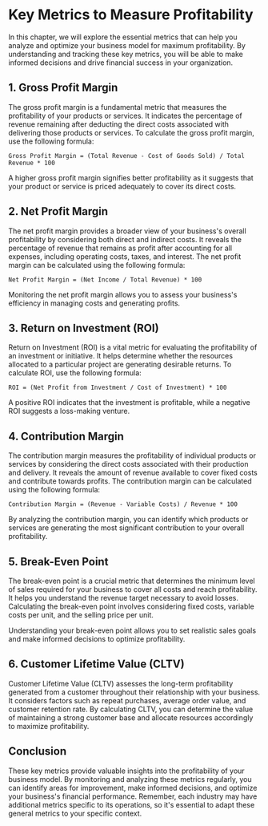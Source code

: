 Key Metrics to Measure Profitability
=============================================

In this chapter, we will explore the essential metrics that can help you analyze and optimize your business model for maximum profitability. By understanding and tracking these key metrics, you will be able to make informed decisions and drive financial success in your organization.

1\. Gross Profit Margin
----------------------

The gross profit margin is a fundamental metric that measures the profitability of your products or services. It indicates the percentage of revenue remaining after deducting the direct costs associated with delivering those products or services. To calculate the gross profit margin, use the following formula:

    Gross Profit Margin = (Total Revenue - Cost of Goods Sold) / Total Revenue * 100

A higher gross profit margin signifies better profitability as it suggests that your product or service is priced adequately to cover its direct costs.

2\. Net Profit Margin
--------------------

The net profit margin provides a broader view of your business's overall profitability by considering both direct and indirect costs. It reveals the percentage of revenue that remains as profit after accounting for all expenses, including operating costs, taxes, and interest. The net profit margin can be calculated using the following formula:

    Net Profit Margin = (Net Income / Total Revenue) * 100

Monitoring the net profit margin allows you to assess your business's efficiency in managing costs and generating profits.

3\. Return on Investment (ROI)
-----------------------------

Return on Investment (ROI) is a vital metric for evaluating the profitability of an investment or initiative. It helps determine whether the resources allocated to a particular project are generating desirable returns. To calculate ROI, use the following formula:

    ROI = (Net Profit from Investment / Cost of Investment) * 100

A positive ROI indicates that the investment is profitable, while a negative ROI suggests a loss-making venture.

4\. Contribution Margin
----------------------

The contribution margin measures the profitability of individual products or services by considering the direct costs associated with their production and delivery. It reveals the amount of revenue available to cover fixed costs and contribute towards profits. The contribution margin can be calculated using the following formula:

    Contribution Margin = (Revenue - Variable Costs) / Revenue * 100

By analyzing the contribution margin, you can identify which products or services are generating the most significant contribution to your overall profitability.

5\. Break-Even Point
-------------------

The break-even point is a crucial metric that determines the minimum level of sales required for your business to cover all costs and reach profitability. It helps you understand the revenue target necessary to avoid losses. Calculating the break-even point involves considering fixed costs, variable costs per unit, and the selling price per unit.

Understanding your break-even point allows you to set realistic sales goals and make informed decisions to optimize profitability.

6\. Customer Lifetime Value (CLTV)
---------------------------------

Customer Lifetime Value (CLTV) assesses the long-term profitability generated from a customer throughout their relationship with your business. It considers factors such as repeat purchases, average order value, and customer retention rate. By calculating CLTV, you can determine the value of maintaining a strong customer base and allocate resources accordingly to maximize profitability.

Conclusion
----------

These key metrics provide valuable insights into the profitability of your business model. By monitoring and analyzing these metrics regularly, you can identify areas for improvement, make informed decisions, and optimize your business's financial performance. Remember, each industry may have additional metrics specific to its operations, so it's essential to adapt these general metrics to your specific context.
